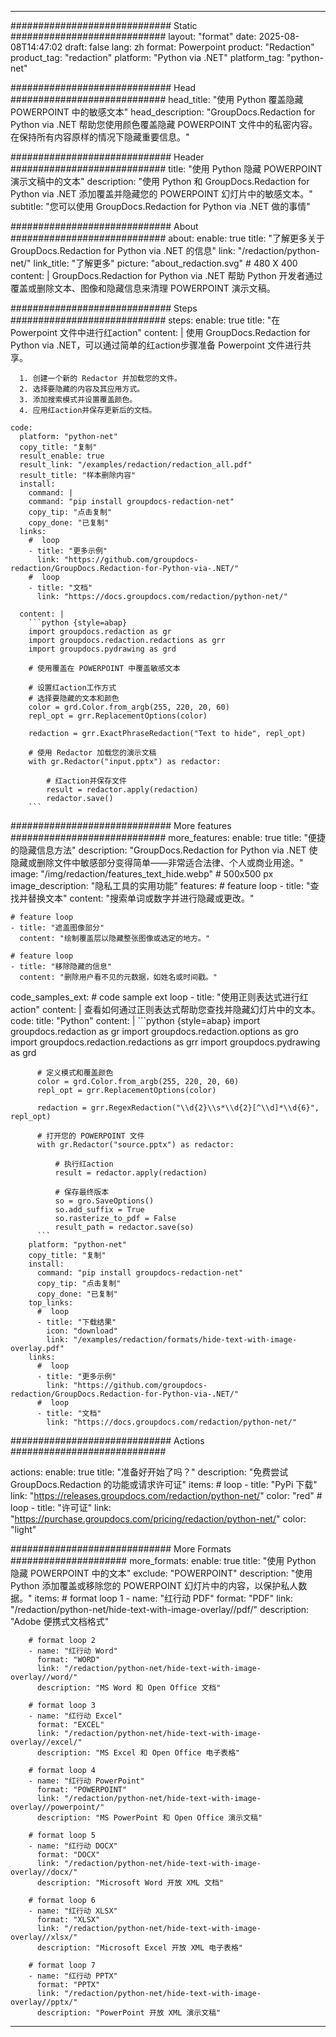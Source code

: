 
---
############################# Static ############################
layout: "format"
date:  2025-08-08T14:47:02
draft: false
lang: zh
format: Powerpoint
product: "Redaction"
product_tag: "redaction"
platform: "Python via .NET"
platform_tag: "python-net"

############################# Head ############################
head_title: "使用 Python 覆盖隐藏 POWERPOINT 中的敏感文本"
head_description: "GroupDocs.Redaction for Python via .NET 帮助您使用颜色覆盖隐藏 POWERPOINT 文件中的私密内容。在保持所有内容原样的情况下隐藏重要信息。"

############################# Header ############################
title: "使用 Python 隐藏 POWERPOINT 演示文稿中的文本" 
description: "使用 Python 和 GroupDocs.Redaction for Python via .NET 添加覆盖并隐藏您的 POWERPOINT 幻灯片中的敏感文本。"
subtitle: "您可以使用 GroupDocs.Redaction for Python via .NET 做的事情" 

############################# About ############################
about:
    enable: true
    title: "了解更多关于 GroupDocs.Redaction for Python via .NET 的信息"
    link: "/redaction/python-net/"
    link_title: "了解更多"
    picture: "about_redaction.svg" # 480 X 400
    content: |
       GroupDocs.Redaction for Python via .NET 帮助 Python 开发者通过覆盖或删除文本、图像和隐藏信息来清理 POWERPOINT 演示文稿。

############################# Steps ############################
steps:
    enable: true
    title: "在 Powerpoint 文件中进行红action"
    content: |
      使用 GroupDocs.Redaction for Python via .NET，可以通过简单的红action步骤准备 Powerpoint 文件进行共享。
      
      1. 创建一个新的 Redactor 并加载您的文件。
      2. 选择要隐藏的内容及其应用方式。
      3. 添加搜索模式并设置覆盖颜色。
      4. 应用红action并保存更新后的文档。
   
    code:
      platform: "python-net"
      copy_title: "复制"
      result_enable: true
      result_link: "/examples/redaction/redaction_all.pdf"
      result_title: "样本删除内容"
      install:
        command: |
        command: "pip install groupdocs-redaction-net"
        copy_tip: "点击复制"
        copy_done: "已复制"
      links:
        #  loop
        - title: "更多示例"
          link: "https://github.com/groupdocs-redaction/GroupDocs.Redaction-for-Python-via-.NET/"
        #  loop
        - title: "文档"
          link: "https://docs.groupdocs.com/redaction/python-net/"
          
      content: |
        ```python {style=abap}
        import groupdocs.redaction as gr
        import groupdocs.redaction.redactions as grr
        import groupdocs.pydrawing as grd

        # 使用覆盖在 POWERPOINT 中覆盖敏感文本

        # 设置红action工作方式
        # 选择要隐藏的文本和颜色
        color = grd.Color.from_argb(255, 220, 20, 60)
        repl_opt = grr.ReplacementOptions(color)
                
        redaction = grr.ExactPhraseRedaction("Text to hide", repl_opt)

        # 使用 Redactor 加载您的演示文稿
        with gr.Redactor("input.pptx") as redactor:

            # 红action并保存文件
            result = redactor.apply(redaction)
            redactor.save()
        ```            


############################# More features ############################
more_features:
  enable: true
  title: "便捷的隐藏信息方法"
  description: "GroupDocs.Redaction for Python via .NET 使隐藏或删除文件中敏感部分变得简单——非常适合法律、个人或商业用途。"
  image: "/img/redaction/features_text_hide.webp" # 500x500 px
  image_description: "隐私工具的实用功能"
  features:
    # feature loop
    - title: "查找并替换文本"
      content: "搜索单词或数字并进行隐藏或更改。"

    # feature loop
    - title: "遮盖图像部分"
      content: "绘制覆盖层以隐藏整张图像或选定的地方。"

    # feature loop
    - title: "移除隐藏的信息"
      content: "删除用户看不见的元数据，如姓名或时间戳。"
      
  code_samples_ext:
    # code sample ext loop
    - title: "使用正则表达式进行红action"
      content: |
        查看如何通过正则表达式帮助您查找并隐藏幻灯片中的文本。
      code:
        title: "Python"
        content: |
          ```python {style=abap}
          import groupdocs.redaction as gr
          import groupdocs.redaction.options as gro
          import groupdocs.redaction.redactions as grr
          import groupdocs.pydrawing as grd

          # 定义模式和覆盖颜色
          color = grd.Color.from_argb(255, 220, 20, 60)
          repl_opt = grr.ReplacementOptions(color)

          redaction = grr.RegexRedaction("\\d{2}\\s*\\d{2}[^\\d]*\\d{6}", repl_opt)

          # 打开您的 POWERPOINT 文件
          with gr.Redactor("source.pptx") as redactor:

              # 执行红action
              result = redactor.apply(redaction)

              # 保存最终版本
              so = gro.SaveOptions()
              so.add_suffix = True
              so.rasterize_to_pdf = False
              result_path = redactor.save(so)
          ```
        platform: "python-net"
        copy_title: "复制"
        install:
          command: "pip install groupdocs-redaction-net"
          copy_tip: "点击复制"
          copy_done: "已复制"
        top_links:
          #  loop
          - title: "下载结果"
            icon: "download"
            link: "/examples/redaction/formats/hide-text-with-image-overlay.pdf"
        links:
          #  loop
          - title: "更多示例"
            link: "https://github.com/groupdocs-redaction/GroupDocs.Redaction-for-Python-via-.NET/"
          #  loop
          - title: "文档"
            link: "https://docs.groupdocs.com/redaction/python-net/"


############################# Actions ############################

actions:
  enable: true
  title: "准备好开始了吗？"
  description: "免费尝试 GroupDocs.Redaction 的功能或请求许可证"
  items:
    #  loop
    - title: "PyPi 下载"
      link: "https://releases.groupdocs.com/redaction/python-net/"
      color: "red"
        #  loop
    - title: "许可证"
      link: "https://purchase.groupdocs.com/pricing/redaction/python-net/"
      color: "light"


############################# More Formats #####################
more_formats:
    enable: true
    title: "使用 Python 隐藏 POWERPOINT 中的文本"
    exclude: "POWERPOINT"
    description: "使用 Python 添加覆盖或移除您的 POWERPOINT 幻灯片中的内容，以保护私人数据。"
    items: 
        # format loop 1
        - name: "红行动 PDF"
          format: "PDF"
          link: "/redaction/python-net/hide-text-with-image-overlay//pdf/"
          description: "Adobe 便携式文档格式"

        # format loop 2
        - name: "红行动 Word"
          format: "WORD"
          link: "/redaction/python-net/hide-text-with-image-overlay//word/"
          description: "MS Word 和 Open Office 文档"
          
        # format loop 3
        - name: "红行动 Excel"
          format: "EXCEL"
          link: "/redaction/python-net/hide-text-with-image-overlay//excel/"
          description: "MS Excel 和 Open Office 电子表格"

        # format loop 4
        - name: "红行动 PowerPoint"
          format: "POWERPOINT"
          link: "/redaction/python-net/hide-text-with-image-overlay//powerpoint/"
          description: "MS PowerPoint 和 Open Office 演示文稿"

        # format loop 5
        - name: "红行动 DOCX"
          format: "DOCX"
          link: "/redaction/python-net/hide-text-with-image-overlay//docx/"
          description: "Microsoft Word 开放 XML 文档"
          
        # format loop 6
        - name: "红行动 XLSX"
          format: "XLSX"
          link: "/redaction/python-net/hide-text-with-image-overlay//xlsx/"
          description: "Microsoft Excel 开放 XML 电子表格"
          
        # format loop 7
        - name: "红行动 PPTX"
          format: "PPTX"
          link: "/redaction/python-net/hide-text-with-image-overlay//pptx/"
          description: "PowerPoint 开放 XML 演示文稿"


---
